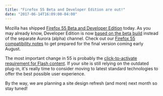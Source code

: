 ```yaml
---
title: "Firefox 55 Beta and Developer Edition are out!"
date: "2017-06-14T16:09:00-04:00"
---
```

Mozilla has shipped [Firefox 55 Beta and Developer Edition](https://www.mozilla.org/firefox/channel/desktop/) today. As you may already know, Developer Edition is now [based on the beta build](https://www.fxsitecompat.com/en-CA/blog/2017/firefox-54-beta-is-out-release-cycle-has-been-shortened/) instead of the separate Aurora (alpha) channel. Check out our [Firefox 55 compatibility notes](https://www.fxsitecompat.com/en-CA/versions/55/) to get prepared for the final version coming early August.

The most important change in 55 is probably the [click-to-activate requirement for Flash content](https://www.fxsitecompat.com/en-CA/docs/2017/flash-plug-in-content-now-requires-click-to-activate/). If your site is still relying on the outdated plug-in, it's really time to consider moving to latest standard technologies to offer the best possible user experience.

By the way, we are planning a site design refresh (and more) next month so stay tuned!
